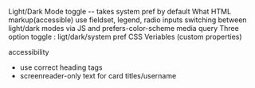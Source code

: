 Light/Dark Mode toggle -- takes system pref by default
What HTML markup(accessible) 
use fieldset, legend, radio inputs
switching between light/dark modes via JS and prefers-color-scheme media query 
Three option toggle : ligt/dark/system pref
CSS Veriables (custom properties)

accessibility
- use correct heading tags
- screenreader-only text for card titles/username
